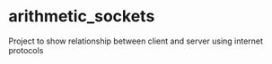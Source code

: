 # arithmetic_sockets
Project to show relationship between client and server using internet protocols
